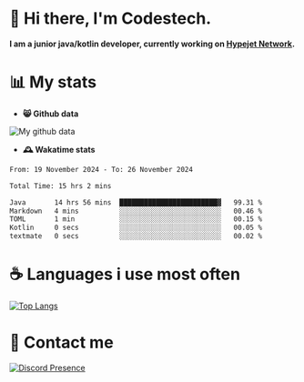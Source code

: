 # 👋 Hi there, I'm Codestech.
**I am a junior java/kotlin developer, currently working on [Hypejet Network](https://github.com/Hypejet).**

# 📊 My stats
- **😸 Github data**

![My github data](https://github-readme-stats.vercel.app/api?username=Codestech1&count_private=true&include_all_commits=true&theme=codeSTACKr)

- **🕰️ Wakatime stats**
<!--START_SECTION:waka-->

```txt
From: 19 November 2024 - To: 26 November 2024

Total Time: 15 hrs 2 mins

Java       14 hrs 56 mins  ████████████████████████▓   99.31 %
Markdown   4 mins          ░░░░░░░░░░░░░░░░░░░░░░░░░   00.46 %
TOML       1 min           ░░░░░░░░░░░░░░░░░░░░░░░░░   00.15 %
Kotlin     0 secs          ░░░░░░░░░░░░░░░░░░░░░░░░░   00.05 %
textmate   0 secs          ░░░░░░░░░░░░░░░░░░░░░░░░░   00.02 %
```

<!--END_SECTION:waka-->

# ☕ Languages i use most often
[![Top Langs](https://github-readme-stats.vercel.app/api/top-langs/?username=Codestech1&layout=compact&langs_count=8&exclude_repo=window5000.github.io&theme=codeSTACKr)](https://github.com/anuraghazra/github-readme-stats)

# 💬 Contact me
[![Discord Presence](https://lanyard.cnrad.dev/api/650718742157852740)](https://discord.com/users/650718742157852740)
</br>
